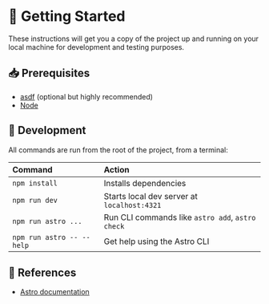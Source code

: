 # 🚀 Getting Started

These instructions will get you a copy of the project up and running on your
local machine for development and testing purposes.

## 📥 Prerequisites

- [asdf](https://asdf-vm.com/) (optional but highly recommended)
- [Node](https://nodejs.org/en/download/)

## 🔨 Development

All commands are run from the root of the project, from a terminal:

| Command                   | Action                                           |
| :------------------------ | :----------------------------------------------- |
| `npm install`             | Installs dependencies                            |
| `npm run dev`             | Starts local dev server at `localhost:4321`      |
| `npm run astro ...`       | Run CLI commands like `astro add`, `astro check` |
| `npm run astro -- --help` | Get help using the Astro CLI                     |

## 🔗 References

- [Astro documentation](https://docs.astro.build)

